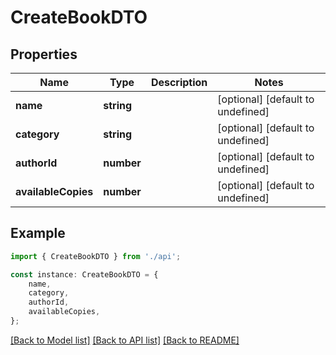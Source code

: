 # CreateBookDTO


## Properties

Name | Type | Description | Notes
------------ | ------------- | ------------- | -------------
**name** | **string** |  | [optional] [default to undefined]
**category** | **string** |  | [optional] [default to undefined]
**authorId** | **number** |  | [optional] [default to undefined]
**availableCopies** | **number** |  | [optional] [default to undefined]

## Example

```typescript
import { CreateBookDTO } from './api';

const instance: CreateBookDTO = {
    name,
    category,
    authorId,
    availableCopies,
};
```

[[Back to Model list]](../README.md#documentation-for-models) [[Back to API list]](../README.md#documentation-for-api-endpoints) [[Back to README]](../README.md)
